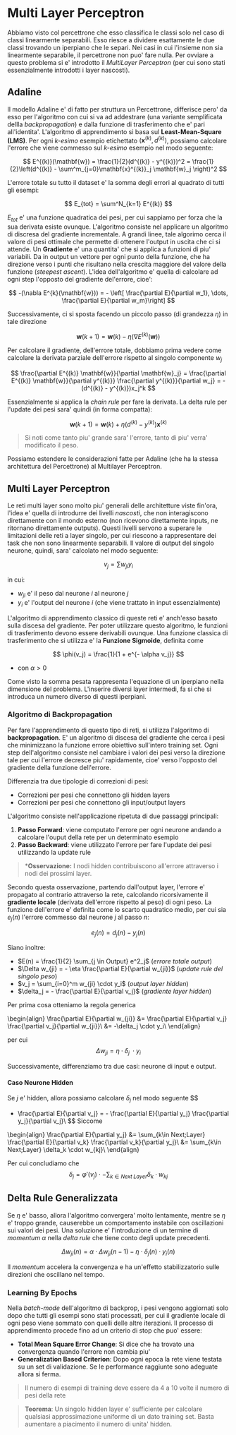 # Multi Layer Perceptron

Abbiamo visto col percettrone che esso classifica le classi solo nel caso di
classi linearmente separabili. Esso riesce a dividere esattamente le due classi
trovando un iperpiano che le separi. Nei casi in cui l'insieme non sia
linearmente separabile, il percettrone non puo' fare nulla. Per ovviare a questo
problema si e' introdotto il *MultiLayer Perceptron* (per cui sono stati
essenzialmente introdotti i layer nascosti).

## Adaline

Il modello Adaline e' di fatto per struttura un Percettrone, differisce pero' da
esso per l'algoritmo con cui si va ad addestrare (una variante semplificata
dellla *backpropagation*) e dalla funzione di trasferimento che e' pari
all'identita'. L'algoritmo di apprendimento si basa sul **Least-Mean-Square
(LMS)**.
Per ogni *k-esimo* esempio etichettato $(\mathbf{x}^{(k)}, d^{(k)})$, possiamo
calcolare l'errore che viene commesso sul *k-esimo* esempio nel modo seguente:

$$
E^{(k)}(\mathbf{w}) = \frac{1}{2}(d^{(k)} - y^{(k)})^2 =
\frac{1}{2}\left(d^{(k)} - \sum^m_{j=0}\mathbf{x}^{(k)}_j \mathbf{w}_j \right)^2
$$

L'errore totale su tutto il dataset e' la somma degli errori al quadrato di
tutti gli esempi:

$$
E_{tot} = \sum^N_{k=1} E^{(k)}
$$

$E_{tot}$ e' una funzione quadratica dei pesi, per cui sappiamo per forza che la
sua derivata esiste ovunque. L'algoritmo consiste nel applicare un algoritmo di
discresa del gradiente incrementale. A grandi linee, tale algorimo cerca il
valore di pesi ottimale che permette di ottenere l'output in uscita che ci si
attende. Un **Gradiente** e' una quantita' che si applica a funzioni di piu'
variabili. Da in output un vettore per ogni punto della funzione, che ha
direzione verso i punti che risultano nella crescita maggiore del valore della
funzione (*steepest ascent*). L'idea dell'algoritmo e' quella di calcolare ad
ogni step l'opposto del gradiente del'errore, cioe':

$$
-(\nabla E^{k}(\mathbf{w})) = - \left[ \frac{\partial E}{\partial w_1},
\dots, \frac{\partial E}{\partial w_m}\right]
$$

Successivamente, ci si sposta facendo un piccolo passo (di grandezza $\eta$)
in tale direzione

$$
\mathbf{w}(k+1) = \mathbf{w}(k) - \eta(\nabla E^{(k)}(\mathbf{w}))
$$

Per calcolare il gradiente, dell'errore totale, dobbiamo prima vedere come
calcolare la derivata parziale dell'errore rispetto al singolo componente
$w_j$

$$
\frac{\partial E^{(k)} \mathbf{w}}{\partial \mathbf{w}_j} = 
\frac{\partial E^{(k)} \mathbf{w}}{\partial y^{(k)}}
\frac{\partial y^{(k)}}{\partial w_j} =
-(d^{(k)} - y^{(k)})x_j^k
$$

Essenzialmente si applica la *chain rule* per fare la derivata. La delta rule
per l'update dei pesi sara' quindi (in forma compatta):

$$
\mathbf{w}(k + 1) = \mathbf{w}(k) + \eta (d^{(k)} - y^{(k)})\mathbf{x}^{(k)}
$$

> Si noti come tanto piu' grande sara' l'errore, tanto di piu' verra' modificato
> il peso.

Possiamo estendere le considerazioni fatte per Adaline (che ha la stessa
architettura del Percettrone) al Multilayer Perceptron.

## Multi Layer Perceptron

Le reti multi layer sono molto piu' generali delle architetture viste fin'ora,
l'idea e' quella di introdurre dei livelli *nascosti*, che non interagiscono
direttamente con il mondo esterno (non ricevono direttamente inputs, ne
ritornano direttamente outputs).
Questi livelli servono a superare le limitazioni delle reti a layer singolo,
per cui riescono a rappresentare dei task che non sono linearmente separabili.
Il valore di output del singolo neurone, quindi, sara' calcolato nel modo
seguente:

$$
v_j = \sum w_{ji} y_i
$$

in cui:

* $w_{ji}$ e' il peso dal neurone $i$ al neurone $j$
* $y_i$ e' l'output del neurone $i$ (che viene trattato in input
  essenzialmente)

L'algoritmo di apprendimento classico di queste reti e' anch'esso basato sulla
discesa del gradiente.
Per poter utilizzare questo algoritmo, le funzioni di trasferimento devono
essere derivabili ovunque.
Una funzione classica di trasferimento che si utilizza e' la **Funzione
Sigmoide**, definita come

$$
\phi(v_j) = \frac{1}{1 + e^{- \alpha v_j}}
$$

* con $\alpha > 0$

Come visto la somma pesata rappresenta l'equazione di un iperpiano nella
dimensione del problema. L'inserire diversi layer intermedi, fa si che si
introduca un numero diverso di questi iperpiani.

### Algoritmo di Backpropagation

Per fare l'apprendimento di questo tipo di reti, si utilizza l'algoritmo di
**backpropagation**. E' un algoritmo di discesa del gradiente che cerca i pesi
che minimizzano la funzione errore obiettivo sull'intero training set. Ogni step
dell'algoritmo consiste nel cambiare i valori dei pesi verso la direzione tale
per cui l'errore decresce piu' rapidamente, cioe' verso l'opposto del gradiente
della funzione dell'errore.

Differenzia tra due tipologie di correzioni di pesi:

* Correzioni per pesi che connettono gli hidden layers
* Correzioni per pesi che connettono gli input/output layers

L'algoritmo consiste nell'applicazione ripetuta di due passaggi principali:

1. **Passo Forward**: viene computato l'errore per ogni neurone andando a
   calcolare l'ouput della rete per un determinato esempio
2. **Passo Backward**: viene utilizzato l'errore per fare l'update dei pesi
   utilizzando la update rule

> ***Osservazione:** I nodi hidden contribuiscono all'errore attraverso i nodi
> dei prossimi layer.

Secondo questa osservazione, partendo dall'output layer, l'errore e' propagato
al contrario attraverso la rete, calcolando ricorsivamente il **gradiente
locale** (derivata dell'errore rispetto al peso) di ogni peso. La funzione
dell'errore e' definita come lo scarto quadratico medio, per cui sia $e_j(n)$
l'errore commesso dal neurone $j$ al passo $n$:

$$
e_j(n) = d_j(n) - y_j(n)
$$

Siano inoltre: 
* $E(n) = \frac{1}{2} \sum_{j \in Output} e^2_j$ (*errore totale output*)
* $\Delta w_{ji} = - \eta \frac{\partial E}{\partial w_{ji}}$ (*update rule del
  singolo peso*)
* $v_j = \sum_{i=0}^m w_{ji} \cdot y_i$ (*output layer hidden*)
* $\delta_j = - \frac{\partial E}{\partial v_j}$ (*gradiente layer hidden*)


Per prima cosa otteniamo la regola generica

\begin{align}
\frac{\partial E}{\partial w_{ji}} &= \frac{\partial E}{\partial v_j} \frac{\partial v_j}{\partial w_{ji}}\\
&= -\delta_j \cdot y_i\\
\end{align}

per cui
$$
\Delta w_{ji} = \eta \cdot \delta_j \;\cdot y_i 
$$

Successivamente, differenziamo tra due casi: neurone di input e output.

#### Caso Neurone Hidden
Se $j$ e' hidden, allora possiamo calcolare $\delta_j$ nel modo seguente
$$
- \frac{\partial E}{\partial v_j} = - \frac{\partial E}{\partial y_j} \frac{\partial y_j}{\partial v_j}\\
$$
Siccome

\begin{align}
\frac{\partial E}{\partial y_j} &= \sum_{k\in Next\;Layer} \frac{\partial E}{\partial v_k} \frac{\partial v_k}{\partial y_j}\\
&= \sum_{k\in Next\;Layer} \delta_k \cdot w_{kj}\\
\end{align}

Per cui concludiamo che
$$
\delta_j = \varphi'(v_j) \cdot-\sum_{k\in Next\;Layer} \delta_k \cdot w_{kj} 
$$

## Delta Rule Generalizzata

Se $\eta$ e' basso, allora l'algoritmo convergera' molto lentamente, mentre se
$\eta$ e' troppo grande, causerebbe un comportamento instabile con oscillazioni
sui valori dei pesi. Una soluzione e' l'introduzione di un termine di *momentum*
$\alpha$ nella *delta rule* che tiene conto degli update precedenti.

$$
\Delta w_{ji}(n) = \alpha \cdot \Delta w_{ji}(n-1) - \eta \cdot \delta_j(n) \cdot y_i(n) 
$$

Il *momentum* accelera la convergenza e ha un'effetto stabilizzatorio sulle
direzioni che oscillano nel tempo.

### Learning By Epochs

Nella *batch-mode* dell'algoritmo di backprop, i pesi vengono aggiornati solo
dopo che tutti gli esempi sono stati processati, per cui il gradiente locale di
ogni peso viene sommato con quelli delle altre iterazioni. Il processo di
apprendimento procede fino ad un criterio di stop che puo' essere:

* **Total Mean Square Error Change**: Si dice che ha trovato una convergenza
  quando l'errore non cambia piu'
* **Generalization Based Criterion**: Dopo ogni epoca la rete viene testata su
  un set di validazione. Se le performance raggiunte sono adeguate allora si
  ferma.

> Il numero di esempi di training deve essere da 4 a 10 volte il numero di pesi
> della rete

> **Teorema**: Un singolo hidden layer e' sufficiente per calcolare qualsiasi
> approssimazione uniforme di un dato training set. Basta aumentare a piacimento
> il numero di unita' hidden.
